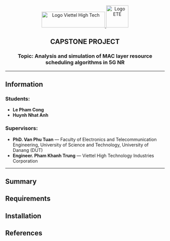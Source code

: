 <!-- PROJECT LOGO -->
<br />
<div align="center">
    <p align="center">
        <a  href="https://viettelhightech.vn/">
            <img src="https://viettelhightech.com/storage/icon/logo2.svg" alt="Logo Viettel High Tech" width="200" height="50">
        </a>
        <a href="http://ete.dut.udn.vn">
            <img src="http://ete.dut.udn.vn/theme/images/logo.jpg" alt="Logo ETE" height="70">
        </a>
    </p>

  <h2 align="center">CAPSTONE PROJECT</h2>
  <h3>Topic: Analysis and simulation of MAC layer resource scheduling algorithms in 5G NR</h3>
  <hr/>
</div>

## Information

### Students: 
- **Le Pham Cong** 
- **Huynh Nhat Anh**  

### Supervisors:
- **PhD. Van Phu Tuan** — Faculty of Electronics and Telecommunication Engineering, University of Science and Technology, University of Danang (DUT)
- **Engineer. Pham Khanh Trung** — Viettel High Technology Industries Corporation

---
## Summary

## Requirements

## Installation

## References

<!-- ABOUT THE PROJECT -->




